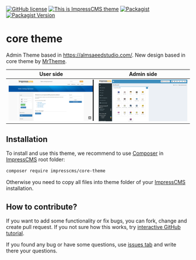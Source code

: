 [![GitHub license](https://img.shields.io/github/license/ImpressCMS/core-theme)](https://github.com/ImpressCMS/core-theme/blob/main/LICENSE)
[![This is ImpressCMS theme](https://img.shields.io/badge/ImpressCMS-theme-FF00.svg?maxAge=2592000)](https://github.com/topics/impresscms-theme)
[![Packagist](https://img.shields.io/packagist/dm/impresscms/core-theme.svg)](https://packagist.org/packages/impresscms/core-theme)
[![Packagist Version](https://img.shields.io/packagist/v/impresscms/core-theme)](https://packagist.org/packages/impresscms/core-theme)

# core theme

Admin Theme based in https://almsaeedstudio.com/.
New design based in core theme by [MrTheme](https://www.mrtheme.com).

| User side | Admin side |
| --------- | ---------- |
| ![Main view](screenshot.png) | ![Admin view](screenshot_admin.png) |

## Installation

To install and use this theme, we recommend to use [Composer](https://getcomposer.org) in [ImpressCMS](https://impresscms.org) root folder:
```bash
composer require impresscms/core-theme
```

Otherwise you need to copy all files into theme folder of your [ImpressCMS](https://impresscms.org) installation.

## How to contribute?

If you want to add some functionality or fix bugs, you can fork, change and create pull request. If you not sure how this works, try [interactive GitHub tutorial](https://skills.github.com).

If you found any bug or have some questions, use [issues tab](https://github.com/ImpressCMS/core-theme/issues) and write there your questions.
